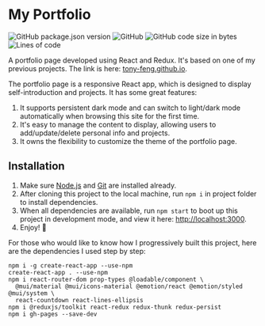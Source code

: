 # My Portfolio

![GitHub package.json version](https://img.shields.io/github/package-json/v/tony-feng/tony-feng.github.io)
![GitHub](https://img.shields.io/github/license/tony-feng/tony-feng.github.io)
![GitHub code size in bytes](https://img.shields.io/github/languages/code-size/tony-feng/tony-feng.github.io)
![Lines of code](https://img.shields.io/tokei/lines/github/tony-feng/tony-feng.github.io)

A portfolio page developed using React and Redux. It's based on one of my previous projects.
The link is here: [tony-feng.github.io](http://tony-feng.github.io/).

The portfolio page is a responsive React app, which is designed to display self-introduction and projects.
It has some great features:
1. It supports persistent dark mode and can switch to light/dark mode automatically when browsing this site for the first time.
2. It's easy to manage the content to display, allowing users to add/update/delete personal info and projects.
3. It owns the flexibility to customize the theme of the portfolio page.

## Installation

1. Make sure [Node.js](https://nodejs.org/en/) and [Git](https://git-scm.com/) are installed already.
2. After cloning this project to the local machine, run `npm i` in project folder to install dependencies.
3. When all dependencies are available, run `npm start` to boot up this project in development mode, and view it here: [http://localhost:3000](http://localhost:3000).
4. Enjoy! :rocket:

For those who would like to know how I progressively built this project, here are the dependencies I used step by step:
```
npm i -g create-react-app --use-npm
create-react-app . --use-npm
npm i react-router-dom prop-types @loadable/component \
  @mui/material @mui/icons-material @emotion/react @emotion/styled @mui/system \
  react-countdown react-lines-ellipsis
npm i @reduxjs/toolkit react-redux redux-thunk redux-persist
npm i gh-pages --save-dev
```
